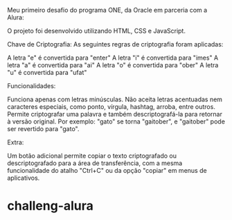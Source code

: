 
Meu primeiro desafio do programa ONE, da Oracle em parceria com a Alura:

O projeto foi desenvolvido utilizando HTML, CSS e JavaScript.

Chave de Criptografia: As seguintes regras de criptografia foram aplicadas:

A letra "e" é convertida para "enter" A letra "i" é convertida para "imes" A letra "a" é convertida para "ai" A letra "o" é convertida para "ober" A letra "u" é convertida para "ufat"

Funcionalidades:

Funciona apenas com letras minúsculas. Não aceita letras acentuadas nem caracteres especiais, como ponto, vírgula, hashtag, arroba, entre outros. Permite criptografar uma palavra e também descriptografá-la para retornar à versão original. Por exemplo: "gato" se torna "gaitober", e "gaitober" pode ser revertido para "gato".

Extra:

Um botão adicional permite copiar o texto criptografado ou descriptografado para a área de transferência, com a mesma funcionalidade do atalho "Ctrl+C" ou da opção "copiar" em menus de aplicativos.

# challeng-alura
